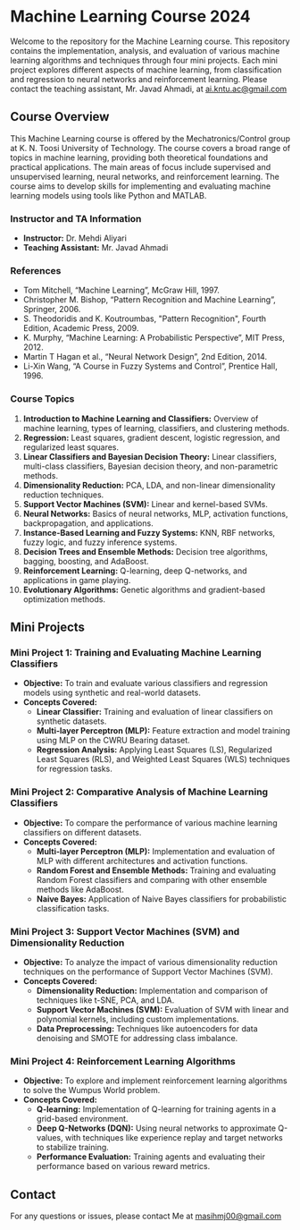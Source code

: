 # Machine Learning Course 2024

Welcome to the repository for the Machine Learning course. This repository contains the implementation, analysis, and evaluation of various machine learning algorithms and techniques through four mini projects. Each mini project explores different aspects of machine learning, from classification and regression to neural networks and reinforcement learning. Please contact the teaching assistant, Mr. Javad Ahmadi, at [ai.kntu.ac@gmail.com](mailto:ai.kntu.ac@gmail.com)

## Course Overview

This Machine Learning course is offered by the Mechatronics/Control group at K. N. Toosi University of Technology. The course covers a broad range of topics in machine learning, providing both theoretical foundations and practical applications. The main areas of focus include supervised and unsupervised learning, neural networks, and reinforcement learning. The course aims to develop skills for implementing and evaluating machine learning models using tools like Python and MATLAB.

### Instructor and TA Information
- **Instructor:** Dr. Mehdi Aliyari
- **Teaching Assistant:** Mr. Javad Ahmadi

### References
- Tom Mitchell, “Machine Learning”, McGraw Hill, 1997.
- Christopher M. Bishop, “Pattern Recognition and Machine Learning”, Springer, 2006.
- S. Theodoridis and K. Koutroumbas, "Pattern Recognition", Fourth Edition, Academic Press, 2009.
- K. Murphy, “Machine Learning: A Probabilistic Perspective”, MIT Press, 2012.
- Martin T Hagan et al., “Neural Network Design”, 2nd Edition, 2014.
- Li-Xin Wang, “A Course in Fuzzy Systems and Control”, Prentice Hall, 1996.

### Course Topics
1. **Introduction to Machine Learning and Classifiers:** Overview of machine learning, types of learning, classifiers, and clustering methods.
2. **Regression:** Least squares, gradient descent, logistic regression, and regularized least squares.
3. **Linear Classifiers and Bayesian Decision Theory:** Linear classifiers, multi-class classifiers, Bayesian decision theory, and non-parametric methods.
4. **Dimensionality Reduction:** PCA, LDA, and non-linear dimensionality reduction techniques.
5. **Support Vector Machines (SVM):** Linear and kernel-based SVMs.
6. **Neural Networks:** Basics of neural networks, MLP, activation functions, backpropagation, and applications.
7. **Instance-Based Learning and Fuzzy Systems:** KNN, RBF networks, fuzzy logic, and fuzzy inference systems.
8. **Decision Trees and Ensemble Methods:** Decision tree algorithms, bagging, boosting, and AdaBoost.
9. **Reinforcement Learning:** Q-learning, deep Q-networks, and applications in game playing.
10. **Evolutionary Algorithms:** Genetic algorithms and gradient-based optimization methods.

## Mini Projects

### Mini Project 1: Training and Evaluating Machine Learning Classifiers
- **Objective:** To train and evaluate various classifiers and regression models using synthetic and real-world datasets.
- **Concepts Covered:**
  - **Linear Classifier:** Training and evaluation of linear classifiers on synthetic datasets.
  - **Multi-layer Perceptron (MLP):** Feature extraction and model training using MLP on the CWRU Bearing dataset.
  - **Regression Analysis:** Applying Least Squares (LS), Regularized Least Squares (RLS), and Weighted Least Squares (WLS) techniques for regression tasks.

### Mini Project 2: Comparative Analysis of Machine Learning Classifiers
- **Objective:** To compare the performance of various machine learning classifiers on different datasets.
- **Concepts Covered:**
  - **Multi-layer Perceptron (MLP):** Implementation and evaluation of MLP with different architectures and activation functions.
  - **Random Forest and Ensemble Methods:** Training and evaluating Random Forest classifiers and comparing with other ensemble methods like AdaBoost.
  - **Naive Bayes:** Application of Naive Bayes classifiers for probabilistic classification tasks.

### Mini Project 3: Support Vector Machines (SVM) and Dimensionality Reduction
- **Objective:** To analyze the impact of various dimensionality reduction techniques on the performance of Support Vector Machines (SVM).
- **Concepts Covered:**
  - **Dimensionality Reduction:** Implementation and comparison of techniques like t-SNE, PCA, and LDA.
  - **Support Vector Machines (SVM):** Evaluation of SVM with linear and polynomial kernels, including custom implementations.
  - **Data Preprocessing:** Techniques like autoencoders for data denoising and SMOTE for addressing class imbalance.

### Mini Project 4: Reinforcement Learning Algorithms
- **Objective:** To explore and implement reinforcement learning algorithms to solve the Wumpus World problem.
- **Concepts Covered:**
  - **Q-learning:** Implementation of Q-learning for training agents in a grid-based environment.
  - **Deep Q-Networks (DQN):** Using neural networks to approximate Q-values, with techniques like experience replay and target networks to stabilize training.
  - **Performance Evaluation:** Training agents and evaluating their performance based on various reward metrics.

## Contact

For any questions or issues, please contact Me at [masihmj00@gmail.com](mailto:masihmj00@gmail.com) 
